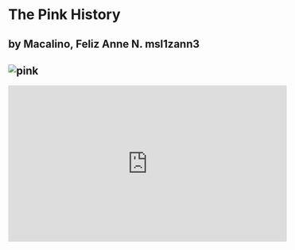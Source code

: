 # The Pink History
by Macalino, Feliz Anne N.
**msl1zann3**
---
![pink](https://i.pinimg.com/564x/1e/37/9f/1e379fbd942f4ebab80fd2a4a4fd3d0b.jpg)
---
<iframe width="560" height="315" src="https://www.youtube.com/embed/fa49r2k2Igc?si=6TCyfNfJKHvYjVJ9" title="YouTube video player" frameborder="0" allow="accelerometer; autoplay; clipboard-write; encrypted-media; gyroscope; picture-in-picture; web-share" allowfullscreen></iframe>
